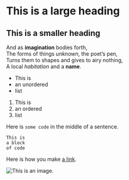 # This is a large heading

## This is a smaller heading

And as **imagination** bodies forth,  
The forms of things *unknown*, the poet’s pen,  
Turns them to shapes and gives to airy nothing,  
A local *habitation* and a **name**.  

- This is
- an unordered
- list

1. This is
2. an ordered
3. list

Here is `some code` in the middle of a sentence.

```
This is
a block
of code
```

Here is how you make [a link](https://www.wikipedia.org/).

![This is an image.](https://github.com/yihui/xaringan/releases/download/v0.0.2/karl-moustache.jpg)
